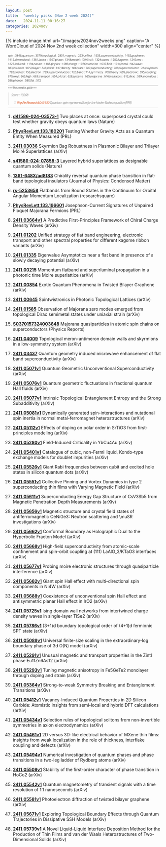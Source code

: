 ```yaml
---
layout: post
title:  "weekly picks (Nov 2 week 2024)"
date:   2024-11-11 00:16:27
categories: 2024nov
---
```


{% include image.html url="/images/2024nov2weeks.png" caption="A WordCloud of 2024 Nov 2nd week collection" width=300 align="center" %}



<img src="/images/2024nov2weeks-pick.png">




1. **[d41586-024-03573-1](https://www.nature.com/articles/d41586-024-03573-1)** Two places at once: superposed crystal could test whether gravity obeys quantum laws (Nature)

1. **[PhysRevLett.133.180201](https://journals.aps.org/prl/abstract/10.1103/PhysRevLett.133.180201)** Testing Whether Gravity Acts as a Quantum Entity When Measured (PRL)





1. **[2411.03036](https://arxiv.org/abs/2411.03036)** Skyrmion Bag Robustness in Plasmonic Bilayer and Trilayer Moiré Superlattices (arXiv)


1. **[s41586-024-07858-3](https://www.nature.com/articles/s41586-024-07858-3)** Layered hybrid superlattices as designable quantum solids (Nature)


1. **[1361-648X/ad8f83](https://iopscience.iop.org/article/10.1088/1361-648X/ad8f83/meta)** Chirality reversal quantum phase transition in flat-band topological insulators (Journal of Physics: Condensed Matter)


1. **[rs-5253658](https://assets-eu.researchsquare.com/files/rs-5253658)** Flatbands from Bound States in the Continuum for
Orbital Angular Momentum Localization (researchsquare)


1. **[PhysRevLett.133.196601](https://journals.aps.org/prl/abstract/10.1103/PhysRevLett.133.196601)** Josephson-Current Signatures of Unpaired Floquet Majorana Fermions (PRL)


1. **[2411.03664v1](https://arxiv.org/abs/2411.03664v1)** A Predictive First-Principles Framework of Chiral Charge Density Waves (arXiv)


1. **[2411.01202](https://arxiv.org/pdf/2411.01202)** Unified strategy of flat band engineering, electronic transport and other spectral properties for different kagome ribbon variants (arXiv)



1. **[2411.01335](https://arxiv.org/pdf/2411.01335)** Eigenvalue Asymptotics near a flat band in presence of a slowly decaying potential (arXiv)


1. **[2411.00215](https://arxiv.org/pdf/2411.00215)** Momentum flatband and superluminal propagation in a photonic time Moire superlattice (arXiv)


1. **[2411.00854](https://arxiv.org/pdf/2411.00854)** Exotic Quantum Phenomena in Twisted Bilayer Graphene (arXiv)


1. **[2411.00645](https://arxiv.org/pdf/2411.00645)** Spintwistronics in Photonic Topological Lattices (arXiv)



1. **[2411.01585](https://arxiv.org/pdf/2411.01585)** Observation of Majorana zero modes emerged from topological Dirac
semimetal states under uniaxial strain (arXiv)



1. **[S0370157324003648](https://www.sciencedirect.com/science/article/pii/S0370157324003648)** Majorana quasiparticles in atomic spin chains on superconductors (Physics Reports)


1. **[2411.04009](https://arxiv.org/pdf/2411.04009)** Topological meron-antimeron domain walls and skyrmions in a
low-symmetry system (arXiv)

1. **[2411.03437](https://arxiv.org/pdf/2411.03437)** Quantum geometry induced microwave enhancement of flat band superconductivity (arXiv)





1. **[2411.05071v1](https://arxiv.org/abs/2411.05071)** Quantum Geometric Unconventional Superconductivity (arXiv)

1. **[2411.05076v1](https://arxiv.org/abs/2411.05076)** Quantum geometric fluctuations in fractional quantum Hall fluids (arXiv)

1. **[2411.05077v1](https://arxiv.org/abs/2411.05077)** Intrinsic Topological Entanglement Entropy and the Strong Subadditivity (arXiv)

1. **[2411.05081v1](https://arxiv.org/abs/2411.05081)** Dynamically generated spin-interactions and nutational spin inertia in normal metal-ferromagnet heterostructures (arXiv)

1. **[2411.05112v1](https://arxiv.org/abs/2411.05112)** Effects of doping on polar order in SrTiO3 from first-principles modeling (arXiv)

1. **[2411.05280v1](https://arxiv.org/abs/2411.05280)** Field-Induced Criticality in YbCu4Au (arXiv)

1. **[2411.05401v1](https://arxiv.org/abs/2411.05401)** Catalogue of cubic, non-Fermi liquid, Kondo-type exchange models for doublet impurities (arXiv)

1. **[2411.05526v1](https://arxiv.org/abs/2411.05526)** Giant Rabi frequencies between qubit and excited hole states in silicon quantum dots (arXiv)

1. **[2411.05551v1](https://arxiv.org/abs/2411.05551)** Collective Pinning and Vortex Dynamics in type 2 superconducting thin films with Varying Magnetic Field (arXiv)

1. **[2411.05611v1](https://arxiv.org/abs/2411.05611)** Superconducting Energy Gap Structure of CsV3Sb5 from Magnetic Penetration Depth Measurements (arXiv)

1. **[2411.05656v1](https://arxiv.org/abs/2411.05656)** Magnetic structure and crystal field states of antiferromagnetic CeNiGe3: Neutron scattering and \muSR investigations (arXiv)

1. **[2411.05662v1](https://arxiv.org/abs/2411.05662)** Conformal Boundary as Holographic Dual to the Hyperbolic Fracton Model (arXiv)

1. **[2411.05668v1](https://arxiv.org/abs/2411.05668)** High-field superconductivity from atomic-scale confinement and spin-orbit coupling at (111) LaAlO_3/KTaO3 interfaces (arXiv)

1. **[2411.05677v1](https://arxiv.org/abs/2411.05677)** Probing moire electronic structures through quasiparticle interference (arXiv)

1. **[2411.05682v1](https://arxiv.org/abs/2411.05682)** Giant spin Hall effect with multi-directional spin components in Ni4W (arXiv)

1. **[2411.05688v1](https://arxiv.org/abs/2411.05688)** Coexistence of unconventional spin Hall effect and antisymmetric planar Hall effect in IrO2 (arXiv)

1. **[2411.05725v1](https://arxiv.org/abs/2411.05725)** Ising domain wall networks from intertwined charge density waves in single-layer TiSe2 (arXiv)

1. **[2411.05786v1](https://arxiv.org/abs/2411.05786)** (3+1)d boundary topological order of (4+1)d fermionic SPT state (arXiv)

1. **[2411.05089v1](https://arxiv.org/abs/2411.05089)** Universal finite-size scaling in the extraordinary-log boundary phase of 3d O(N) model (arXiv)

1. **[2411.05291v1](https://arxiv.org/abs/2411.05291)** Unusual magnetic and transport properties in the Zintl phase Eu11Zn6As12 (arXiv)

1. **[2411.05293v1](https://arxiv.org/abs/2411.05293)** Tuning magnetic anisotropy in Fe5GeTe2 monolayer through doping and strain (arXiv)

1. **[2411.05364v1](https://arxiv.org/abs/2411.05364)** Strong-to-weak Symmetry Breaking and Entanglement Transitions (arXiv)

1. **[2411.05412v1](https://arxiv.org/abs/2411.05412)** Vacancy-Induced Quantum Properties in 2D Silicon Carbide: Atomistic insights from semi-local and hybrid DFT calculations (arXiv)

1. **[2411.05434v1](https://arxiv.org/abs/2411.05434)** Selection rules of topological solitons from non-invertible symmetries in axion electrodynamics (arXiv)

1. **[2411.05461v1](https://arxiv.org/abs/2411.05461)** 2D versus 3D-like electrical behavior of MXene thin films: insights from weak localization in the role of thickness, interflake coupling and defects (arXiv)

1. **[2411.05494v1](https://arxiv.org/abs/2411.05494)** Numerical investigation of quantum phases and phase transitions in a two-leg ladder of Rydberg atoms (arXiv)

1. **[2411.05509v1](https://arxiv.org/abs/2411.05509)** Stability of the first-order character of phase transition in HoCo2 (arXiv)

1. **[2411.05542v1](https://arxiv.org/abs/2411.05542)** Quantum magnetometry of transient signals with a time resolution of 1.1 nanoseconds (arXiv)

1. **[2411.05581v1](https://arxiv.org/abs/2411.05581)** Photoelectron diffraction of twisted bilayer graphene (arXiv)

1. **[2411.05671v1](https://arxiv.org/abs/2411.05671)** Exploring Topological Boundary Effects through Quantum Trajectories in Dissipative SSH Models (arXiv)

1. **[2411.05739v1](https://arxiv.org/abs/2411.05739)** A Novel Liquid-Liquid Interface Deposition Method for the Production of Thin Films and van der Waals Heterostructures of Two-Dimensional Solids (arXiv)




